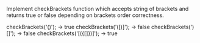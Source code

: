 Implement checkBrackets function which accepts string of brackets and returns true or false depending on brackets order correctness.

checkBrackets('()'); -> true
checkBrackets('([)]'); -> false
checkBrackets(')[]'); -> false
checkBrackets('[({[]})]'); -> true